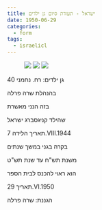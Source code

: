 ```yaml
---
title: ישראל - תעודת סיום גן ילדים
date: 1950-06-29
categories:
  - form
tags:
  - israelicl
---
```


<figure class="half">
    <a  href="/pupko-papers/assets/images/1950-06-29-israel-kindergarten-1.jpg">
    <img src="/pupko-papers/assets/images/1950-06-29-israel-kindergarten-1.jpg"></a>
    <a  href="/pupko-papers/assets/images/1950-06-29-israel-kindergarten-2.jpg">
    <img src="/pupko-papers/assets/images/1950-06-29-israel-kindergarten-2.jpg"></a>
    <a  href="/pupko-papers/assets/images/1950-06-29-israel-kindergarten-3.jpg">
    <img src="/pupko-papers/assets/images/1950-06-29-israel-kindergarten-3.jpg"></a>
</figure>


גן ילדים: רח. נחמני 40

בהנהלת שרה פרלה

בזה הנני מאשרת

שהילד קניגסברג ישראל

תאריך הלידה 7.VIII.1944

בקרה בגני במשך שנתים

משנת תש"ח עד שנת תש"ט

הוא ראוי להכנס לבית הספר

תאריך 29.VI.1950

הגננת:
שרה פרלה
